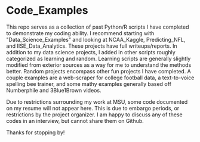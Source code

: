 # Code_Examples

This repo serves as a collection of past Python/R scripts I have completed to demonstrate my coding ability. I recommend starting with "Data_Science_Examples" and looking at NCAA_Kaggle, Predicting_NFL, and IISE_Data_Analytics. These projects have full writeups/reports. In addition to my data science projects, I added in other scripts roughly categorized as learning and random. Learning scripts are generally slightly modified from exterior sources as a way for me to understand the methods better. Random projects encompass other fun projects I have completed. A couple examples are a web-scraper for college football data, a text-to-voice spelling bee trainer, and some mathy examples generally based off Numberphile and 3Blue1Brown videos. 

Due to restrictions surrounding my work at MSU, some code documented on my resume will not appear here. This is due to embargo periods, or restrictions by the project organizer. I am happy to discuss any of these codes in an interview, but cannot share them on Github. 

Thanks for stopping by!

